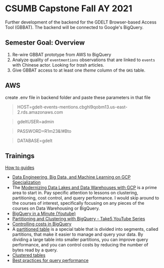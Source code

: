 # CSUMB Capstone Fall AY 2021
Further development of the backend for the GDELT Browser-based Access Tool (GBBAT). The backend will be connected to Google's BigQuery. 

## Semester Goal: Overview
1. Re-wire GBBAT prototype from AWS to BigQuery
2. Analyze quality of `eventmentions` observations that are linked to `events` with Chinese actor. Looking for *trash* articles. 
3. Give GBBAT access to at least one *theme* column of the `GKG` table. 

## AWS
create .env file in backend folder and paste these parameters in that file

>HOST=gdelt-events-mentions.cbghl9qobm13.us-east-2.rds.amazonaws.com

>gdeltUSER=admin

>PASSWORD=R1m23&!#Bto

>DATABASE=gdelt

## Trainings

[How to guides](https://cloud.google.com/bigquery/docs)

- [Data Engineering, Big Data, and Machine Learning on GCP Specialization](https://www.coursera.org/specializations/gcp-data-machine-learning?edocomorp=GCPtraining0419)
- The [Modernizing Data Lakes and Data Warehouses with GCP](https://www.coursera.org/learn/data-lakes-data-warehouses-gcp?specialization=gcp-data-machine-learning#syllabus) is a prime area to start in. Pay specific attention to lessons on clustering, partitioning, cost control, and query performance. I would skip around to the courses of interest, specifically focusing on any pieces of the courses on Data Warehousing or BigQuery.
- [BigQuery in a Minute (Youtube)](https://www.youtube.com/watch?v=CFw4peH2UwU)
- [Partitioning and Clustering with BigQuery - Take5 YouTube Series](https://www.youtube.com/watch?v=qqbYrQGSibQ)
- [Controlling costs in BigQuery](https://cloud.google.com/bigquery/docs/best-practices-costs)
- A [partitioned table](https://cloud.google.com/bigquery/docs/partitioned-tables) is a special table that is divided into segments, called partitions, that make it easier to manage and query your data. By dividing a large table into smaller partitions, you can improve query performance, and you can control costs by reducing the number of bytes read by a query. 
- [Clustered tables](https://cloud.google.com/bigquery/docs/clustered-tables)
- [Best practices for query performance](https://cloud.google.com/bigquery/docs/best-practices-performance-overview)